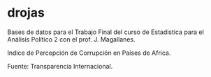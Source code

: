 # drojas
Bases de datos para el Trabajo Final del curso de Estadistica para el Análisis Político 2 con el prof. J. Magallanes.

Indice de Percepción de Corrupción en Países de Africa.

Fuente: Transparencia Internacional.
